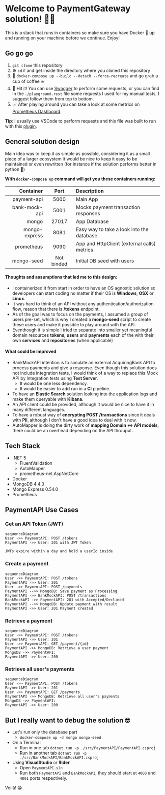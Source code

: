 # Welcome to PaymentGateway solution! 👋🏻

This is a stack that runs in containers so make sure you have Docker 🐳 up and running on your machine before we continue. Enjoy!
## Go go go
1. `git clone` this repository  
2. ⚙️ `cd` it and get inside the directory where you cloned this repository  
3. 🚀 `docker-compose up --build --detach --force-recreate` and go grab a cup of coffee ☕️ 
4. 🎯 Hit it! You can use [Swagger](http://localhost:5000/swagger/index.html) to perform some requests, or you can find in the `./playground.rest` file some requests I used for my manual tests, I suggest follow them from top to bottom.
5. 📈 After playing around you can take a look at some metrics on [Prometheus Dashboard](http://localhost:9090/classic/graph?g0.range_input=1m&g0.stacked=0&g0.expr=http_requests_received_total&g0.tab=0&g1.range_input=1m&g1.expr=httpclient_requests_received_total&g1.tab=0) 

**Tip**: I usually use VSCode to perform requests and this file was built to run with this [plugin](https://marketplace.visualstudio.com/items?itemName=humao.rest-client).

## General solution design
Main idea was to keep it as simple as possible, considering it as a small piece of a larger ecosystem it would be nice to keep it easy to be maintained or even rewritten (for instance if the solution performs better in python 🐍)

**With `docker-compose up` command will get you these containers running:**

|Container|Port|Description|
|----------:|:-------------:|:-------------|
|payment-api|5000|Main App|
|bank-mock-api|5001|Mocks payment transaction responses|
|mongo|27017|App Database|
|mongo-express|8081|Easy way to take a look into the database|
|prometheus|9090|App and HttpClient (external calls) metrics|
|mongo-seed|Not binded|Initial DB seed with users|


#### Thoughts and assumptions that led me to this design:
 - I containerized it from start in order to have an OS agnostic solution so developers can start coding no matter if their OS is **Windows**, **OSX** or **Linux**.
 - It was hard to think of an API without any authentication/authorization flow, reason that there is **/tokens** endpoint.
 - As of the goal was to focus on the payments, I assumed a group of users pre-set, which is why I created a **mongo-seed** script to create these users and make it possible to play around with the API.
 - Eventhough it is simple I tried to separate into smaller yet meaningful domain resources **tokens**, **users** and **payments** each of the with their own **services** and **repositories** (when applicable)

#### What could be improved
 - BankMockAPI intention is to simulate an external AcquiringBank API to process payments and give a response. Even though this solution does not include integration tests, I would think of a way to replace this Mock API by Integration tests using **Test Server**.
	 - It would be one less dependency.
	 - It would be easier to add run in a **CI** pipeline.
 - To have an **Elastic Search** solution looking into the application logs and make them queryable with **Kibana**.
 - An API client could be provided, although it would be nice to have it in many different languages.
 - To have a robust way of **encrypting POST /transactions** since it deals with **PII**, although I don't have a good idea to deal with it now.
 - AutoMapper is doing the dirty work of **mapping Domain <-> API models**, there could be an overhead depending on the API throuput.

## Tech Stack

 - .NET 5
	 - FluentValidation
	 - AutoMapper
	 - prometheus-net.AspNetCore
 - Docker
 - MongoDB 4.4.3
 - Mongo Express 0.54.0
 - Prometheus

## PaymentAPI Use Cases

### Get an API Token (JWT)
```mermaid
sequenceDiagram
User ->> PaymentAPI: POST /tokens
PaymentAPI ->> User: 201 with JWT Token
```
	JWTs expire within a day and hold a userId inside

### Create a payment
```mermaid
sequenceDiagram
User ->> PaymentAPI: POST /tokens
PaymentAPI ->> User: 201
User ->> PaymentAPI: POST /payments
PaymentAPI -->> MongoDB: Save payment as Processing
PaymentAPI ->> BankMockAPI: POST /transactions
BankMockAPI ->> PaymentAPI: 201 with Accepted/Declined
PaymentAPI -->> MongoDB: Update payment with result
PaymentAPI ->> User: 201 Payment created
```

### Retrieve a payment
```mermaid
sequenceDiagram
User ->> PaymentAPI: POST /tokens
PaymentAPI ->> User: 201
User ->> PaymentAPI: GET /payment/{id}
PaymentAPI ->> MongoDB: Retrieve a user payment
MongoDB ->> PaymentAPI: 
PaymentAPI ->> User: 200
```

### Retrieve all user's payments
```mermaid
sequenceDiagram
User ->> PaymentAPI: POST /tokens
PaymentAPI ->> User: 201
User ->> PaymentAPI: GET /payments
PaymentAPI ->> MongoDB: Retrieve all user's payments
MongoDB ->> PaymentAPI: 
PaymentAPI ->> User: 200
```

## But I really want to debug the solution 🤓

- Let's run only the database part
	- `docker-compose up -d mongo mongo-seed`
- On a Terminal
	- Run in one tab `dotnet run -p ./src/PaymentAPI/PaymentAPI.csproj`
	- Run in another tab `dotnet run -p ./src/BankMockAPI/BankMockAPI.csproj`
- Using **VisualStudio** or **Rider**
	- Open `PaymentAPI.sln`
	- Run both `PaymentAPI` and `BankMockAPI`, they should start at `4000` and `4001` ports respectively.

Voilà! 😁